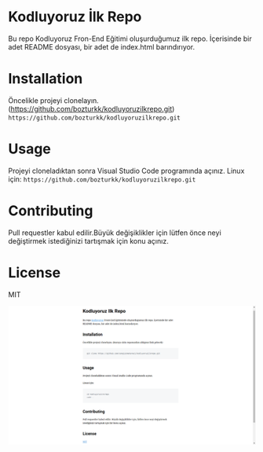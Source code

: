 # Kodluyoruz İlk Repo
Bu repo Kodluyoruz Fron-End Eğitimi oluşurduğumuz ilk repo. İçerisinde bir adet
README dosyası, bir adet de index.html barındırıyor.

# Installation
Öncelikle projeyi clonelayın.(https://github.com/bozturkk/kodluyoruzilkrepo.git)
`
https://github.com/bozturkk/kodluyoruzilkrepo.git
`

# Usage
Projeyi cloneladıktan sonra Visual Studio Code programında açınız.
Linux için:
`
https://github.com/bozturkk/kodluyoruzilkrepo.git
`

# Contributing
Pull requestler kabul edilir.Büyük değişiklikler için lütfen önce neyi değiştirmek
istediğinizi tartışmak için konu açınız.

# License
MIT

![Proje resmi](https://raw.githubusercontent.com/Kodluyoruz/taskforce/main/git/odev1/figures/markdown.png)
